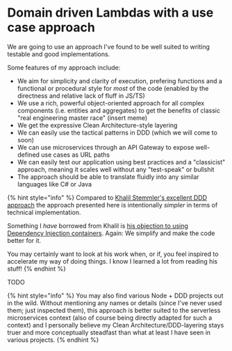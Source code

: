 # Domain driven Lambdas with a use case approach

We are going to use an approach I've found to be well suited to writing testable and good implementations.

Some features of my approach include:

* We aim for simplicity and clarity of execution, prefering functions and a functional or procedural style for _most_ of the code (enabled by the directness and relative lack of fluff in JS/TS)
* We use a rich, powerful object-oriented approach for all complex components (i.e. entities and aggregates) to get the benefits of classic "real engineering master race" (insert meme)
* We get the expressive Clean Architecture-style layering
* We can easily use the tactical patterns in DDD (which we will come to soon)
* We can use microservices through an API Gateway to expose well-defined use cases as URL paths
* We can easily test our application using best practices and a "classicist" approach, meaning it scales well without any "test-speak" or bullshit
* The approach should be able to translate fluidly into any similar languages like C# or Java

{% hint style="info" %}
Compared to [Khalil Stemmler's excellent DDD approach](https://khalilstemmler.com/articles/categories/domain-driven-design/) the approach presented here is intentionally _simpler_ in terms of technical implementation.

Something I _have_ borrowed from Khalil is [his objection to using Dependency Injection containers](https://khalilstemmler.com/articles/software-design-architecture/coding-without-di-container/). Again: We simplify and make the code better for it.

You may certainly want to look at his work when, or if, you feel inspired to accelerate my way of doing things. I know I learned a lot from reading his stuff!
{% endhint %}

TODO

{% hint style="info" %}
You may also find various Node + DDD projects out in the wild. Without mentioning any names or details (since I've never used them; just inspected them), this approach is better suited to the serverless microservices context (also of course being directly adapted for such a context) and I personally believe my Clean Architecture/DDD-layering stays truer and more conceptually steadfast than what at least I have seen in various projects.
{% endhint %}
